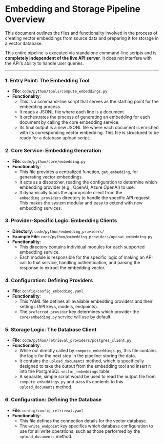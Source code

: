 # Embedding and Storage Pipeline Overview

This document outlines the files and functionality involved in the process of creating vector embeddings from source data and preparing it for storage in a vector database.

This entire pipeline is executed via standalone command-line scripts and is **completely independent of the live API server**. It does not interfere with the API's ability to handle user queries.

---

### 1. Entry Point: The Embedding Tool

*   **File**: `code/python/tools/compute_embeddings.py`
*   **Functionality**:
    *   This is a command-line script that serves as the starting point for the embedding process.
    *   It reads a JSONL file where each line is a document.
    *   It orchestrates the process of generating an embedding for each document by calling the core embedding service.
    *   Its final output is a new JSONL file where each document is enriched with its corresponding vector embedding. This file is structured to be ready for a database upload script.

### 2. Core Service: Embedding Generation

*   **File**: `code/python/core/embedding.py`
*   **Functionality**:
    *   This file provides a centralized function, `get_embedding`, for generating vector embeddings.
    *   It acts as a dispatcher, reading the configuration to determine which embedding provider (e.g., OpenAI, Azure OpenAI) to use.
    *   It dynamically loads the appropriate client from the `embedding_providers` directory to handle the specific API request. This makes the system modular and easy to extend with new embedding services.

### 3. Provider-Specific Logic: Embedding Clients

*   **Directory**: `code/python/embedding_providers/`
*   **Example File**: `code/python/embedding_providers/openai_embedding.py`
*   **Functionality**:
    *   This directory contains individual modules for each supported embedding service.
    *   Each module is responsible for the specific logic of making an API call to that service, handling authentication, and parsing the response to extract the embedding vector.

### 4. Configuration: Defining Providers

*   **File**: `config/config_embedding.yaml`
*   **Functionality**:
    *   This YAML file defines all available embedding providers and their settings (API keys, models, endpoints).
    *   The `preferred_provider` key determines which provider the `core/embedding.py` service will use by default.

### 5. Storage Logic: The Database Client

*   **File**: `code/python/retrieval_providers/postgres_client.py`
*   **Functionality**:
    *   While not directly called by `compute_embeddings.py`, this file contains the logic for the next step in the pipeline: storing the data.
    *   It contains the `upload_documents` method, which is specifically designed to take the output from the embedding tool and insert it into the PostgreSQL `vector_embeddings` table.
    *   A separate, simple script would be used to read the output file from `compute_embeddings.py` and pass its contents to this `upload_documents` method.

### 6. Configuration: Defining the Database

*   **File**: `config/config_retrieval.yaml`
*   **Functionality**:
    *   This file defines the connection details for the vector database.
    *   The `write_endpoint` key specifies which database configuration to use for all write operations, such as those performed by the `upload_documents` method.
